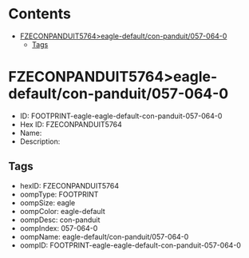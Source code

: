 



Contents
========

* [FZECONPANDUIT5764>eagle-default/con-panduit/057-064-0](#fzeconpanduit5764eagle-defaultcon-panduit057-064-0)
	* [Tags](#tags)

# FZECONPANDUIT5764>eagle-default/con-panduit/057-064-0

- ID: FOOTPRINT-eagle-eagle-default-con-panduit-057-064-0
- Hex ID: FZECONPANDUIT5764
- Name: 
- Description: 

## Tags

- hexID: FZECONPANDUIT5764
- oompType: FOOTPRINT
- oompSize: eagle
- oompColor: eagle-default
- oompDesc: con-panduit
- oompIndex: 057-064-0
- oompName: eagle-default/con-panduit/057-064-0
- oompID: FOOTPRINT-eagle-eagle-default-con-panduit-057-064-0
